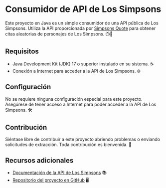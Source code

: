 # Consumidor de API de Los Simpsons

Este proyecto en Java es un simple consumidor de una API pública de Los Simpsons. Utiliza la API proporcionada por [Simpsons Quote](https://thesimpsonsquoteapi.glitch.me/) para obtener citas aleatorias de personajes de Los Simpsons. 📺🍩

## Requisitos

- Java Development Kit (JDK) 17 o superior instalado en su sistema. ☕
- Conexión a Internet para acceder a la API de Los Simpsons. 🌐

## Configuración

No se requiere ninguna configuración especial para este proyecto. Asegúrese de tener acceso a Internet para poder acceder a la API de Los Simpsons. 🛠️

## Contribución

Siéntase libre de contribuir a este proyecto abriendo problemas o enviando solicitudes de extracción. Toda contribución es bienvenida. 🤝

## Recursos adicionales

- [Documentación de la API de Los Simpsons](https://thesimpsonsquoteapi.glitch.me/) 📚
- [Repositorio del proyecto en GitHub](https://github.com/iTzChrisDev/SimpsonsQuoteAPI-en-JAVA) 🖥️
